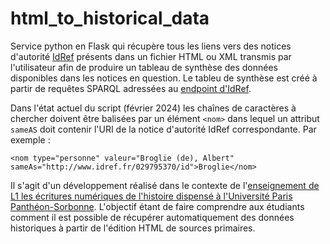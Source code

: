 # html_to_historical_data

Service python en Flask qui récupère tous les liens vers des notices d'autorité [IdRef](https://www.idref.fr/) présents dans un fichier HTML ou XML transmis par l'utilisateur afin de produire un tableau de synthèse des données disponibles dans les notices en question. Le tableu de synthèse est créé à partir de requêtes SPARQL adressées au [endpoint d'IdRef](https://data.idref.fr/sparql).

Dans l'état actuel du script (février 2024) les chaînes de caractères à chercher doivent être balisées par un élément `<nom>` dans lequel un attribut `sameAS` doit contenir l'URI de la notice d'autorité IdRef correspondante. Par exemple :

```
<nom type="personne" valeur="Broglie (de), Albert" sameAs="http://www.idref.fr/029795370/id">Broglie</nom>
```

Il s'agit d'un développement réalisé dans le contexte de l'[enseignement de L1 les écritures numériques de l'histoire dispensé à l'Université Paris Panthéon-Sorbonne](https://formations.pantheonsorbonne.fr/fr/catalogue-des-formations/licence-L/licence-histoire-KBTGNAF1/licence-histoire-KBTGZNNY/ue-methodologie-KBTH09K4/histoire-et-informatique-s2-KBT8GMRW.html). L'objectif étant de faire comprendre aux étudiants comment il est possible de récupérer automatiquement des données historiques à partir de l'édition HTML de sources primaires.
